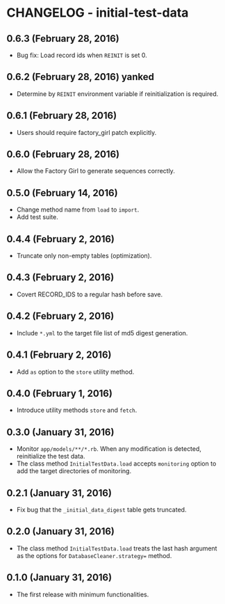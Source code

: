 # CHANGELOG - initial-test-data

## 0.6.3 (February 28, 2016)

* Bug fix: Load record ids when `REINIT` is set 0.

## 0.6.2 (February 28, 2016) yanked

* Determine by `REINIT` environment variable if reinitialization is required.

## 0.6.1 (February 28, 2016)

* Users should require factory_girl patch explicitly.

## 0.6.0 (February 28, 2016)

* Allow the Factory Girl to generate sequences correctly.

## 0.5.0 (February 14, 2016)

* Change method name from `load` to `import`.
* Add test suite.

## 0.4.4 (February 2, 2016)

* Truncate only non-empty tables (optimization).

## 0.4.3 (February 2, 2016)

* Covert RECORD_IDS to a regular hash before save.

## 0.4.2 (February 2, 2016)

* Include `*.yml` to the target file list of md5 digest generation.

## 0.4.1 (February 2, 2016)

* Add `as` option to the `store` utility method.

## 0.4.0 (February 1, 2016)

* Introduce utility methods `store` and `fetch`.

## 0.3.0 (January 31, 2016)

* Monitor `app/models/**/*.rb`. When any modification is detected,
reinitialize the test data.
* The class method `InitialTestData.load` accepts `monitoring` option
to add the target directories of monitoring.

## 0.2.1 (January 31, 2016)

* Fix bug that the `_initial_data_digest` table gets truncated.

## 0.2.0 (January 31, 2016)

* The class method `InitialTestData.load` treats the last hash argument
as the options for `DatabaseCleaner.strategy=` method.

## 0.1.0 (January 31, 2016)

* The first release with minimum functionalities.

